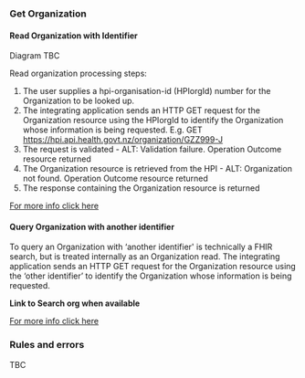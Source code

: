 

### Get Organization

#### Read Organization with Identifier

Diagram TBC

Read organization processing steps:
1. The user supplies a hpi-organisation-id (HPIorgId) number for the Organization to be looked up.
2. The integrating application sends an HTTP GET request for the Organization resource using the HPIorgId to identify the Organization whose information is being requested. E.g. GET https://hpi.api.health.govt.nz/organization/GZZ999-J
3. The request is validated - ALT: Validation failure. Operation Outcome resource returned
4. The Organization resource is retrieved from the HPI - ALT: Organization not found. Operation Outcome resource returned
5. The response containing the Organization resource is returned

[For more info click here](/general.html#read-resource-by-id)

#### Query Organization with another identifier

To query an Organization with ‘another identifier' is technically a FHIR search, but is treated internally as an Organization read. The integrating application sends an HTTP GET request for the Organization resource using the ‘other identifier’ to identify the Organization whose information is being requested.

**Link to Search org when available**

[For more info click here](/general.html#query-resource)

### Rules and errors
TBC
